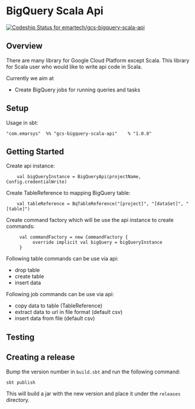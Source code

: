# BigQuery Scala Api

[ ![Codeship Status for emartech/gcs-bigquery-scala-api](https://app.codeship.com/projects/68e10a10-121a-0135-5667-2a4a553df23d/status?branch=master)](https://app.codeship.com/projects/216915)


## Overview
There are many library for Google Cloud Platform except Scala. This library for Scala user who would like to write api code in Scala.


Currently we aim at 
 * Create BigQuery jobs for running queries and tasks
 

## Setup

Usage in sbt:

```"com.emarsys"  %% "gcs-bigquery-scala-api"    % "1.0.8" ```

## Getting Started
 Create api instance:
        
        val bigQueryInstance = BigQueryApi(projectName, Config.credentialWrite)
    
 Create TableReference to mapping BigQuery table:
 
        val tableReference = BqTableReference("[project]", "[dataSet]", "[table]")
 
 Create command factory which will be use the api instance to create commands:
 
         val commandFactory = new CommandFactory {
              override implicit val bigQuery = bigQueryInstance
         }
  
 Following table commands can be use via api:
 * drop table
 * create table
 * insert data
 
  Following job commands can be use via api:
  * copy data to table (TableReference)
  * extract data to url in file format (default csv) 
  * insert data from file (default csv)
 
 
 

Testing
------------------

Creating a release
------------------

Bump the version number in `build.sbt` and run the following command:

    sbt publish

This will build a jar with the new version and place it under the `releases` directory.
